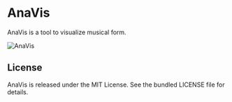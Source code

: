 # AnaVis

AnaVis is a tool to visualize musical form.

![AnaVis](http://anavis.de/images/documentation/indexabb.png)

## License

AnaVis is released under the MIT License. See the bundled LICENSE file for details.
